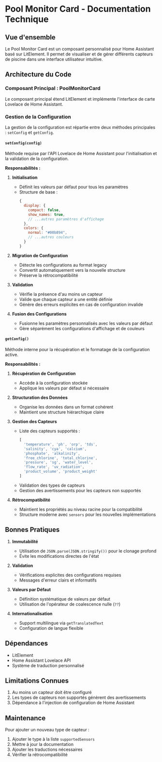 # Pool Monitor Card - Documentation Technique

## Vue d'ensemble
Le Pool Monitor Card est un composant personnalisé pour Home Assistant basé sur LitElement. Il permet de visualiser et de gérer différents capteurs de piscine dans une interface utilisateur intuitive.

## Architecture du Code

### Composant Principal : PoolMonitorCard
Le composant principal étend LitElement et implémente l'interface de carte Lovelace de Home Assistant.

### Gestion de la Configuration
La gestion de la configuration est répartie entre deux méthodes principales : `setConfig` et `getConfig`.

#### `setConfig(config)`
Méthode requise par l'API Lovelace de Home Assistant pour l'initialisation et la validation de la configuration.

**Responsabilités :**
1. **Initialisation**
   - Définit les valeurs par défaut pour tous les paramètres
   - Structure de base :
     ```javascript
     {
       display: {
         compact: false,
         show_names: true,
         // ...autres paramètres d'affichage
       },
       colors: {
         normal: "#00b894",
         // ...autres couleurs
       }
     }
     ```

2. **Migration de Configuration**
   - Détecte les configurations au format legacy
   - Convertit automatiquement vers la nouvelle structure
   - Préserve la rétrocompatibilité

3. **Validation**
   - Vérifie la présence d'au moins un capteur
   - Valide que chaque capteur a une entité définie
   - Génère des erreurs explicites en cas de configuration invalide

4. **Fusion des Configurations**
   - Fusionne les paramètres personnalisés avec les valeurs par défaut
   - Gère séparément les configurations d'affichage et de couleurs

#### `getConfig()`
Méthode interne pour la récupération et le formatage de la configuration active.

**Responsabilités :**
1. **Récupération de Configuration**
   - Accède à la configuration stockée
   - Applique les valeurs par défaut si nécessaire

2. **Structuration des Données**
   - Organise les données dans un format cohérent
   - Maintient une structure hiérarchique claire

3. **Gestion des Capteurs**
   - Liste des capteurs supportés :
     ```javascript
     [
       'temperature', 'ph', 'orp', 'tds', 
       'salinity', 'cya', 'calcium', 
       'phosphate', 'alkalinity', 
       'free_chlorine', 'total_chlorine', 
       'pressure', 'sg', 'water_level', 
       'flow_rate', 'uv_radiation', 
       'product_volume', 'product_weight'
     ]
     ```
   - Validation des types de capteurs
   - Gestion des avertissements pour les capteurs non supportés

4. **Rétrocompatibilité**
   - Maintient les propriétés au niveau racine pour la compatibilité
   - Structure moderne avec `sensors` pour les nouvelles implémentations

## Bonnes Pratiques
1. **Immutabilité**
   - Utilisation de `JSON.parse(JSON.stringify())` pour le clonage profond
   - Évite les modifications directes de l'état

2. **Validation**
   - Vérifications explicites des configurations requises
   - Messages d'erreur clairs et informatifs

3. **Valeurs par Défaut**
   - Définition systématique de valeurs par défaut
   - Utilisation de l'opérateur de coalescence nulle (`??`)

4. **Internationalisation**
   - Support multilingue via `getTranslatedText`
   - Configuration de langue flexible

## Dépendances
- LitElement
- Home Assistant Lovelace API
- Système de traduction personnalisé

## Limitations Connues
1. Au moins un capteur doit être configuré
2. Les types de capteurs non supportés génèrent des avertissements
3. Dépendance à l'injection de configuration de Home Assistant

## Maintenance
Pour ajouter un nouveau type de capteur :
1. Ajouter le type à la liste `supportedSensors`
2. Mettre à jour la documentation
3. Ajouter les traductions nécessaires
4. Vérifier la rétrocompatibilité
